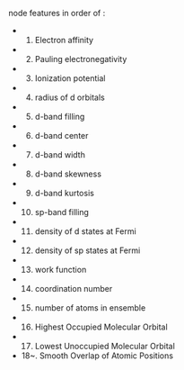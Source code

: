 node features in order of :
- 1.  Electron affinity
- 2.  Pauling electronegativity
- 3.  Ionization potential
- 4.  radius of d orbitals
- 5.  d-band filling
- 6.  d-band center
- 7.  d-band width
- 8.  d-band skewness
- 9.  d-band kurtosis
- 10. sp-band filling
- 11. density of d states at Fermi
- 12. density of sp states at Fermi
- 13. work function
- 14. coordination number
- 15. number of atoms in ensemble
- 16. Highest Occupied Molecular Orbital
- 17. Lowest Unoccupied Molecular Orbital
-  18~. Smooth Overlap of Atomic Positions 
